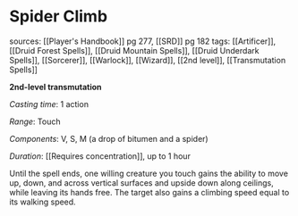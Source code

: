 # Spider Climb
sources: [[Player's Handbook]] pg 277, [[SRD]] pg 182
tags: [[Artificer]], [[Druid Forest Spells]], [[Druid Mountain Spells]], [[Druid Underdark Spells]], [[Sorcerer]], [[Warlock]], [[Wizard]], [[2nd level]], [[Transmutation Spells]]

**2nd-level transmutation**

*Casting time*: 1 action

*Range*: Touch

*Components*: V, S, M (a drop of bitumen and a spider)

*Duration*: [[Requires concentration]], up to 1 hour

Until the spell ends, one willing creature you touch gains the ability to move up, down, and across vertical surfaces and upside down along ceilings, while leaving its hands free. The target also gains a climbing speed equal to its walking speed.
